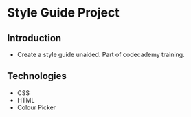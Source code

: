 # Style Guide Project

## Introduction
* Create a style guide unaided. Part of codecademy training. 

## Technologies
* CSS
* HTML
* Colour Picker
